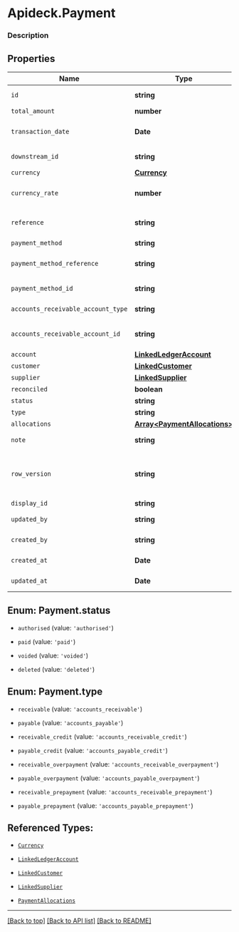 # Apideck.Payment

### Description

## Properties
Name | Type | Description | Notes
------------ | ------------- | ------------- | -------------
`id` | **string** | Unique identifier representing the entity | 
`total_amount` | **number** | Amount of payment | 
`transaction_date` | **Date** | Date transaction was entered - YYYY:MM::DDThh:mm:ss.sTZD | 
`downstream_id` | **string** | The third-party API ID of original entity | [optional] 
`currency` | [**Currency**](Currency.md) |  | [optional] 
`currency_rate` | **number** | Currency Exchange Rate at the time entity was recorded/generated. | [optional] 
`reference` | **string** | Optional payment reference message ie: Debit remittance detail. | [optional] 
`payment_method` | **string** | Payment method name | [optional] 
`payment_method_reference` | **string** | Optional reference message returned by payment method on processing | [optional] 
`payment_method_id` | **string** | Unique identifier for the payment method. | [optional] 
`accounts_receivable_account_type` | **string** | Type of accounts receivable account. | [optional] 
`accounts_receivable_account_id` | **string** | Unique identifier for the account to allocate payment to. | [optional] 
`account` | [**LinkedLedgerAccount**](LinkedLedgerAccount.md) |  | [optional] 
`customer` | [**LinkedCustomer**](LinkedCustomer.md) |  | [optional] 
`supplier` | [**LinkedSupplier**](LinkedSupplier.md) |  | [optional] 
`reconciled` | **boolean** | Payment has been reconciled | [optional] 
`status` | **string** | Status of payment | [optional] 
`type` | **string** | Type of payment | [optional] 
`allocations` | [**Array&lt;PaymentAllocations&gt;**](PaymentAllocations.md) |  | [optional] 
`note` | **string** | Optional note to be associated with the payment. | [optional] 
`row_version` | **string** | A binary value used to detect updates to a object and prevent data conflicts. It is incremented each time an update is made to the object. | [optional] 
`display_id` | **string** | Payment id to be displayed. | [optional] 
`updated_by` | **string** | The user who last updated the object. | [optional] 
`created_by` | **string** | The user who created the object. | [optional] 
`created_at` | **Date** | The date and time when the object was created. | [optional] 
`updated_at` | **Date** | The date and time when the object was last updated. | [optional] 





<a name="PaymentStatus"></a>
## Enum: Payment.status


* `authorised` (value: `'authorised'`)

* `paid` (value: `'paid'`)

* `voided` (value: `'voided'`)

* `deleted` (value: `'deleted'`)




<a name="PaymentType"></a>
## Enum: Payment.type


* `receivable` (value: `'accounts_receivable'`)

* `payable` (value: `'accounts_payable'`)

* `receivable_credit` (value: `'accounts_receivable_credit'`)

* `payable_credit` (value: `'accounts_payable_credit'`)

* `receivable_overpayment` (value: `'accounts_receivable_overpayment'`)

* `payable_overpayment` (value: `'accounts_payable_overpayment'`)

* `receivable_prepayment` (value: `'accounts_receivable_prepayment'`)

* `payable_prepayment` (value: `'accounts_payable_prepayment'`)




## Referenced Types:




* [`Currency`](Currency.md)







* [`LinkedLedgerAccount`](LinkedLedgerAccount.md)
* [`LinkedCustomer`](LinkedCustomer.md)
* [`LinkedSupplier`](LinkedSupplier.md)



* [`PaymentAllocations`](PaymentAllocations.md)








---

[[Back to top]](#) [[Back to API list]](../../../../README.md#documentation-for-api-endpoints) [[Back to README]](../../../../README.md)


